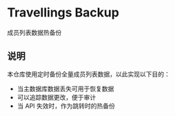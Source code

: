 # Travellings Backup
成员列表数据热备份

## 说明

本仓库使用定时备份全量成员列表数据，以此实现以下目的：
- 当主数据库数据丢失可用于恢复数据
- 可以追踪数据更改，便于审计
- 当 API 失效时，作为跳转时的热备份
